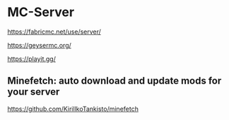 # MC-Server

https://fabricmc.net/use/server/

https://geysermc.org/

https://playit.gg/


## Minefetch: auto download and update mods for your server

https://github.com/KirillkoTankisto/minefetch
